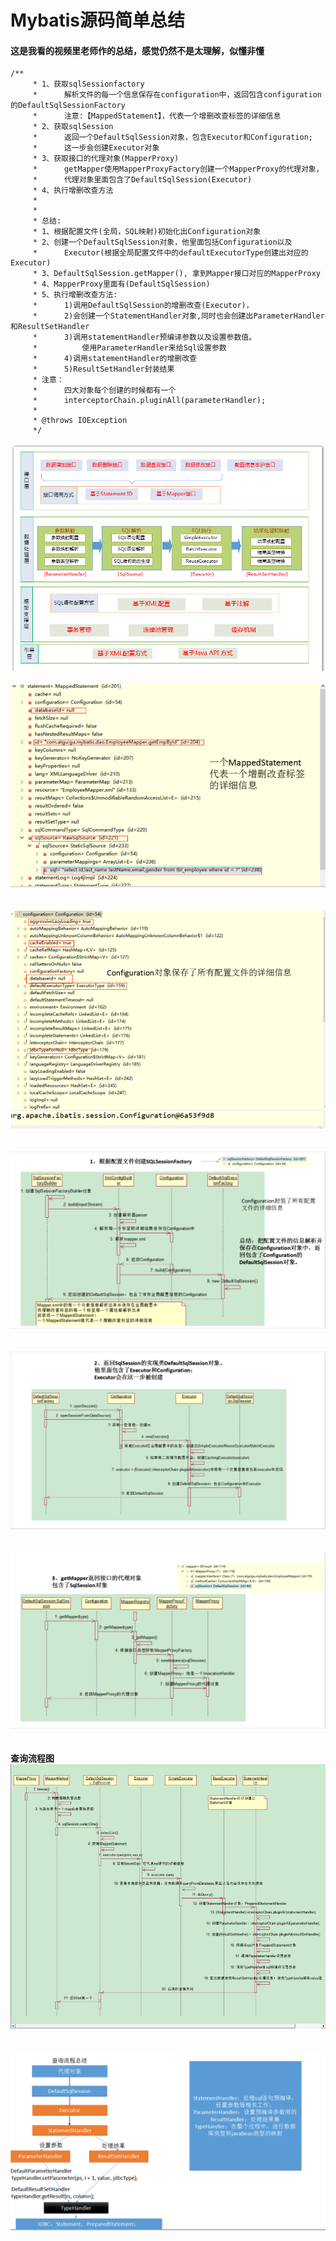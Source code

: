 # Mybatis源码简单总结
#### 这是我看的视频里老师作的总结，感觉仍然不是太理解，似懂非懂
```
/**
	 * 1、获取sqlSessionfactory
	 * 		解析文件的每一个信息保存在configuration中，返回包含configuration的DefaultSqlSessionFactory
	 * 		注意:【MappedStatement】，代表一个增删改查标签的详细信息
	 * 2、获取sqlSession
	 * 		返回一个DefaultSqlSession对象，包含Executor和Configuration;
	 * 		这一步会创建Executor对象
	 * 3、获取接口的代理对象(MapperProxy)
	 * 		getMapper使用MapperProxyFactory创建一个MapperProxy的代理对象，
	 * 		代理对象里面包含了DefaultSqlSession(Executor)
	 * 4、执行增删改查方法
	 * 
	 * 
	 * 总结:
	 * 1、根据配置文件(全局，SQL映射)初始化出Configuration对象
	 * 2、创建一个DefaultSqlSession对象，他里面包括Configuration以及
	 * 		Executor(根据全局配置文件中的defaultExecutorType创建出对应的Executor)
	 * 3、DefaultSqlSession.getMapper(), 拿到Mapper接口对应的MapperProxy
	 * 4、MapperProxy里面有(DefaultSqlSession)
	 * 5、执行增删改查方法:
	 * 		1)调用DefaultSqlSession的增删改查(Executor)，
	 * 		2)会创建一个StatementHandler对象,同时也会创建出ParameterHandler和ResultSetHandler
	 * 		3)调用statementHandler预编译参数以及设置参数值。
	 * 			使用ParameterHandler来给Sql设置参数
	 * 		4)调用statementHandler的增删改查
	 * 		5)ResultSetHandler封装结果
	 * 注意：	
	 * 		四大对象每个创建的时候都有一个
	 * 		interceptorChain.pluginAll(parameterHandler);
	 * 		
	 * @throws IOException
	 */
```
![图片无法加载](https://github.com/Ywfy/Mybatis-/blob/master/Source/img/%E5%9B%BE%E7%89%871.png)
<br><br>
![图片无法加载](https://github.com/Ywfy/Mybatis-/blob/master/Source/img/3.png)
<br><br><br>
![图片无法加载](https://github.com/Ywfy/Mybatis-/blob/master/Source/img/4.png)
<br><br><br>
![图片无法加载](https://github.com/Ywfy/Mybatis-/blob/master/Source/img/9.png)
<br><br><br>
![图片无法加载](https://github.com/Ywfy/Mybatis-/blob/master/Source/img/10.png)
<br><br><br>
![图片无法加载](https://github.com/Ywfy/Mybatis-/blob/master/Source/img/11.png)
<br><br><br>
**查询流程图**
![图片无法加载](https://github.com/Ywfy/Mybatis-/blob/master/Source/img/12.png)
<br><br><br>
![图片无法加载](https://github.com/Ywfy/Mybatis-/blob/master/Source/img/13.png)
